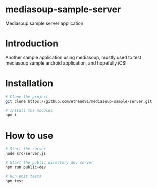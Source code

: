 # mediasoup-sample-server
Mediasoup sample server application

# Introduction
Another sample application using mediasoup, mostly used to test mediasoup sample android application,
and hopefully iOS!

# Installation

```bash
# Clone the project
git clone https://github.com/ethand91/mediasoup-sample-server.git

# Install the modules
npm i
```

# How to use

```bash
# Start the server
node src/server.js

# Start the public directory dev server
npm run public-dev

# Run unit tests
npm test
```
